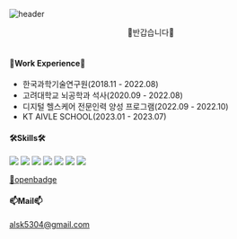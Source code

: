 ![header](https://capsule-render.vercel.app/api?type=waving&color=auto&height=200&section=header&text=Mina%20Github&fontSize=60)

<div align = 'center'>
 👋반갑습니다👋<br/>
</div><br/>

#### 🔭Work Experience🔭
* 한국과학기술연구원(2018.11 - 2022.08)
* 고려대학교 뇌공학과 석사(2020.09 - 2022.08)
* 디지털 헬스케어 전문인력 양성 프로그램(2022.09 - 2022.10)
* KT AIVLE SCHOOL(2023.01 - 2023.07)


#### 🛠Skills🛠
<div>
 <img src="https://img.shields.io/badge/Python-3776AB?style=flat&logo=Python&logoColor=white"/>
 <img src="https://img.shields.io/badge/TensorFlow-FF6F00?style=flat&logo=TensorFlow&logoColor=white"/>
 <img src="https://img.shields.io/badge/Keras-D00000?style=flat&logo=Keras&logoColor=white"/>
 <img src="https://img.shields.io/badge/Django-092E20?style=flat&logo=Django&logoColor=white"/>
 <img src="https://img.shields.io/badge/MySQL-4479A1?style=flat&logo=MySQL&logoColor=white"/>
 <img src="https://img.shields.io/badge/Figma-F24E1E?style=flat&logo=Figma&logoColor=white"/>
 <img src="https://img.shields.io/badge/GitHub-181717?style=flat&logo=GitHub&logoColor=white"/>
</div>

[🔭openbadge](https://www.openbadge-global.com/ns/portal/openbadge/public/assertions/user/cy9ObE56WExkcE9GdXJ4SEhQZ05LQT09)

#### 📫Mail📫<br/>
alsk5304@gmail.com

<!--
**p-miina/p-miina** is a ✨ _special_ ✨ repository because its `README.md` (this file) appears on your GitHub profile.

Here are some ideas to get you started:

- 🔭 I’m currently working on ...
- 🌱 I’m currently learning ...
- 👯 I’m looking to collaborate on ...
- 🤔 I’m looking for help with ...
- 💬 Ask me about ...
- 📫 How to reach me: ...
- 😄 Pronouns: ...
- ⚡ Fun fact: ...
-->

